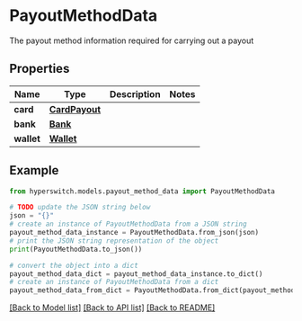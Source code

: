 # PayoutMethodData

The payout method information required for carrying out a payout

## Properties

Name | Type | Description | Notes
------------ | ------------- | ------------- | -------------
**card** | [**CardPayout**](CardPayout.md) |  | 
**bank** | [**Bank**](Bank.md) |  | 
**wallet** | [**Wallet**](Wallet.md) |  | 

## Example

```python
from hyperswitch.models.payout_method_data import PayoutMethodData

# TODO update the JSON string below
json = "{}"
# create an instance of PayoutMethodData from a JSON string
payout_method_data_instance = PayoutMethodData.from_json(json)
# print the JSON string representation of the object
print(PayoutMethodData.to_json())

# convert the object into a dict
payout_method_data_dict = payout_method_data_instance.to_dict()
# create an instance of PayoutMethodData from a dict
payout_method_data_from_dict = PayoutMethodData.from_dict(payout_method_data_dict)
```
[[Back to Model list]](../README.md#documentation-for-models) [[Back to API list]](../README.md#documentation-for-api-endpoints) [[Back to README]](../README.md)


